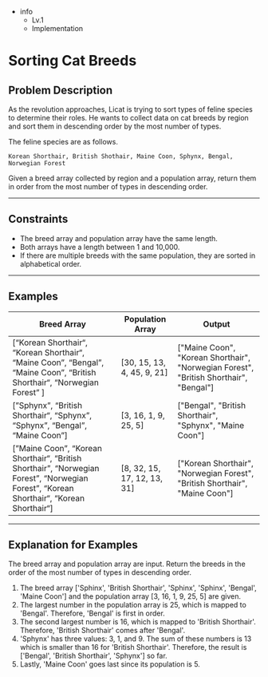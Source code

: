 - info
    - Lv.1
    - Implementation

# Sorting Cat Breeds

## Problem Description
As the revolution approaches, Licat is trying to sort types of feline species to determine their roles. He wants to collect data on cat breeds by region and sort them in descending order by the most number of types.

The feline species are as follows.

```text
Korean Shorthair, British Shothair, Maine Coon, Sphynx, Bengal, Norwegian Forest
```

Given a breed array collected by region and a population array, return them in order from the most number of types in descending order.

---

## Constraints

- The breed array and population array have the same length.
- Both arrays have a length between 1 and 10,000. 
- If there are multiple breeds with the same population, they are sorted in alphabetical order.

---

## Examples

| Breed Array | Population Array | Output |
| --- | --- | --- |
| [“Korean Shorthair“, “Korean Shorthair“, “Maine Coon”, “Bengal”, “Maine Coon”, “British Shorthair“, “Norwegian Forest” ] | [30, 15, 13, 4, 45, 9, 21] | ["Maine Coon", "Korean Shorthair",  "Norwegian Forest", "British Shorthair", "Bengal"] |
| [”Sphynx”, “British Shorthair“, “Sphynx”, “Sphynx”, “Bengal”, “Maine Coon”] | [3, 16, 1, 9, 25, 5] | ["Bengal", "British Shorthair", "Sphynx", "Maine Coon"] |
| [”Maine Coon”, “Korean Shorthair“, “British Shorthair”, “Norwegian Forest”, “Norwegian Forest”, “Korean Shorthair“, “Korean Shorthair“] | [8, 32, 15, 17, 12, 13, 31] | ["Korean Shorthair", "Norwegian Forest", "British Shorthair", "Maine Coon"] |

---

## Explanation for Examples

The breed array and population array are input. Return the breeds in the order of the most number of types in descending order.

1. The breed array ['Sphinx', 'British Shorthair', 'Sphinx', 'Sphinx', 'Bengal', 'Maine Coon'] and the population array [3, 16, 1, 9, 25, 5] are given.
2. The largest number in the population array is 25, which is mapped to 'Bengal'. Therefore, 'Bengal' is first in order. 
3. The second largest number is 16, which is mapped to 'British Shorthair'. Therefore, 'British Shorthair' comes after 'Bengal'.
4. 'Sphynx' has three values: 3, 1, and 9. The sum of these numbers is 13 which is smaller than 16 for 'British Shorthair'. Therefore, the result is ['Bengal', 'British Shorthair', 'Sphynx'] so far.
5. Lastly, 'Maine Coon' goes last since its population is 5.